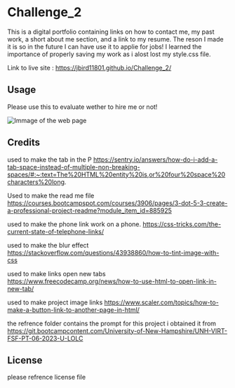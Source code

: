 # Challenge_2

This is a digital portfolio containing links on how to contact me, my past work, a short about me section, and a link to my resume. The reson I made it is so in the future I can have use it to applie for jobs! 
I learned the importance of properly saving my work as i alost lost my style.css file.

Link to live site : https://jbird11801.github.io/Challenge_2/

## Usage

Please use this to evaluate wether to hire me or not!

![Immage of the web page](assets/images/Page.PNG.png)

## Credits

used to make the tab in the P https://sentry.io/answers/how-do-i-add-a-tab-space-instead-of-multiple-non-breaking-spaces/#:~:text=The%20HTML%20entity%20is,or%20four%20space%20characters%20long.

Used to make the read me file https://courses.bootcampspot.com/courses/3906/pages/3-dot-5-3-create-a-professional-project-readme?module_item_id=885925

used to make the phone link work on a phone. https://css-tricks.com/the-current-state-of-telephone-links/

used to make the blur effect https://stackoverflow.com/questions/43938860/how-to-tint-image-with-css

used to make links open new tabs https://www.freecodecamp.org/news/how-to-use-html-to-open-link-in-new-tab/

used to make project image links https://www.scaler.com/topics/how-to-make-a-button-link-to-another-page-in-html/

the refrence folder contains the prompt for this project i obtained it from https://git.bootcampcontent.com/University-of-New-Hampshire/UNH-VIRT-FSF-PT-06-2023-U-LOLC

## License

please refrence license file

